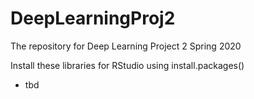 # DeepLearningProj2
The repository for Deep Learning Project 2 Spring 2020



Install these libraries for RStudio using install.packages()
* tbd
